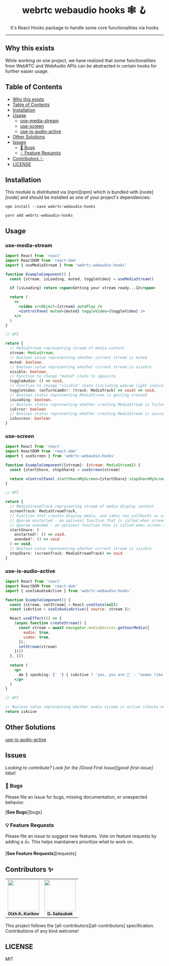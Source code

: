 <div align="center">
<h1>webrtc webaudio hooks 🕸 🪝</h1>

<p>It's React Hooks package to handle some core functionalities via hooks</p>
</div>

---
## Why this exists

While working on one project, we have realized that some functionalities from WebRTC and WebAudio APIs can be abstracted in certain hooks for further easier usage.

## Table of Contents

<!-- START doctoc generated TOC please keep comment here to allow auto update -->
<!-- DON'T EDIT THIS SECTION, INSTEAD RE-RUN doctoc TO UPDATE -->

- [Why this exists](#why-this-exists)
- [Table of Contents](#table-of-contents)
- [Installation](#installation)
- [Usage](#usage)
  - [use-media-stream](#use-media-stream)
  - [use-screen](#use-screen)
  - [use-is-audio-active](#use-is-audio-active)
- [Other Solutions](#other-solutions)
- [Issues](#issues)
  - [🐛 Bugs](#-bugs)
  - [💡 Feature Requests](#-feature-requests)
- [Contributors ✨](#contributors-)
- [LICENSE](#license)

<!-- END doctoc generated TOC please keep comment here to allow auto update -->

## Installation

This module is distributed via [npm][npm] which is bundled with [node][node] and
should be installed as one of your project's dependencies:

```shell
npm install --save webrtc-webaudio-hooks
```

```shell
yarn add webrtc-webaudio-hooks
```

## Usage

### use-media-stream

```jsx
import React from 'react'
import ReactDOM from 'react-dom'
import { useMediaStream } from 'webrtc-webaudio-hooks'

function ExampleComponent() {
  const {stream, isLoading, muted, toggleVideo} = useMediaStream()

  if (isLoading) return <span>Getting your stream ready...😉</span>

  return (
    <>
      <video srcObject={stream} autoPlay />
      <ControlPanel muted={muted} toggleVideo={toggleVideo} />
    </>
  )
}
```

```typescript
// API

return {
  // MediaStream representing stream of media content
  stream: MediaStream,
  // Boolean value representing whether current stream is muted
  muted: boolean,
  // Boolean value representing whether current stream is visible
  visible: boolean,
  // Function to change "muted" state to opposite
  toggleAudio: () => void,
  // Function to change "visible" state (including webcam light indicator)
  toggleVideo: (onTurnCamOn?: (track: MediaTrack) => void) => void,
  // Boolean status representing MediaStream is getting created
  isLoading: boolean,
  // Boolean status representing whether creating MediaStream is failed
  isError: boolean
  // Boolean status representing whether creating MediaStream is successful
  isSuccess: boolean
}
```

### use-screen
```jsx
import React from 'react'
import ReactDOM from 'react-dom'
import { useScreen } from 'webrtc-webaudio-hooks'

function ExampleComponent({stream}: {stream: MediaStream}) {
  const {startShare, stopShare} = useScreen(stream)

  return <ControlPanel startShareMyScreen={startShare} stopShareMyScreen={stopShare} />
}
```

```typescript
// API

return {
  // MediaStreamTrack representing stream of media display content
  screenTrack: MediaStreamTrack,
  // Function that creates display media, and takes two callbacks as arguments:
  // @param onstarted - an optional function that is called when screen sharing is started
  // @param onended - an optional function that is called when screen sharing is stopped
  startShare: (
    onstarted?: () => void,
    onended?: () => void
  ) => void,
  // Boolean value representing whether current stream is visible
  stopShare: (screenTrack: MediaStreamTrack) => void
}
```
### use-is-audio-active
```jsx
import React from 'react'
import ReactDOM from 'react-dom'
import { useIsAudioActive } from 'webrtc-webaudio-hooks'

function ExampleComponent() {
  const [stream, setStream] = React.useState(null)
  const isActive = useIsAudioActive({ source: stream });

  React.useEffect(() => {
    (async function createStream() {
      const stream = await navigator.mediaDevices.getUserMedia({
        audio: true,
        video: true,
      });
      setStream(stream)
    })()
  }, [])  
  
  return (
    <p>
      Am I speaking: {' '} { isActive ? 'yes, you are 🕺' : "seems like ain't 🦻" }
    </p>
  )
}
```
```typescript
// API

// Boolean value representing whether audio stream is active (checks every second)
return isAcive
```


## Other Solutions

[use-is-audio-active](https://github.com/olzh2102/use-is-audio-active)

## Issues

_Looking to contribute? Look for the [Good First Issue][good-first-issue]
label._

### 🐛 Bugs

Please file an issue for bugs, missing documentation, or unexpected behavior.

[**See Bugs**][bugs]

### 💡 Feature Requests

Please file an issue to suggest new features. Vote on feature requests by adding
a 👍. This helps maintainers prioritize what to work on.

[**See Feature Requests**][requests]

## Contributors ✨

<table>
  <tr>
    <td align="center"><a href="https://www.linkedin.com/in/olzh2102/"><img src="https://avatars.githubusercontent.com/u/27337196?v=4?v=3?s=100" width="100px;" alt=""/><br /><sub><b>Olzh K. Kurikov</b></sub></a>
    <td align="center"><a href="https://www.linkedin.com/in/dinmukhamed-sailaubek-9a5a78234/"><img src="https://avatars.githubusercontent.com/u/57768070?v=4?v=4?s=100" width="100px;" alt=""/><br /><sub><b>D. Sailaubek</b></sub></a>
    
  </tr>
</table>

<!-- markdownlint-restore -->
<!-- prettier-ignore-end -->

<!-- ALL-CONTRIBUTORS-LIST:END -->

This project follows the [all-contributors][all-contributors] specification.
Contributions of any kind welcome!

## LICENSE

MIT
